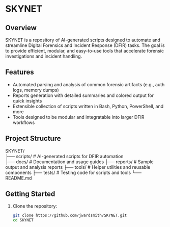 # SKYNET

## Overview

SKYNET is a repository of AI-generated scripts designed to automate and streamline Digital Forensics and Incident Response (DFIR) tasks. The goal is to provide efficient, modular, and easy-to-use tools that accelerate forensic investigations and incident handling.

## Features

- Automated parsing and analysis of common forensic artifacts (e.g., auth logs, memory dumps)
- Reports generation with detailed summaries and colored output for quick insights
- Extensible collection of scripts written in Bash, Python, PowerShell, and more
- Tools designed to be modular and integratable into larger DFIR workflows

## Project Structure

SKYNET/
<br>
├── scripts/ # AI-generated scripts for DFIR automation
<br>
├── docs/ # Documentation and usage guides
├── reports/ # Sample output and analysis reports
├── tools/ # Helper utilities and reusable components
├── tests/ # Testing code for scripts and tools
└── README.md

## Getting Started

1. Clone the repository:

   ```bash
   git clone https://github.com/jwardsmith/SKYNET.git
   cd SKYNET
